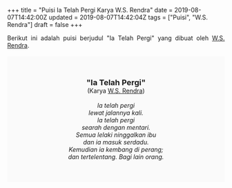 +++
title = "Puisi Ia Telah Pergi Karya W.S. Rendra"
date = 2019-08-07T14:42:00Z
updated = 2019-08-07T14:42:04Z
tags = ["Puisi", "W.S. Rendra"]
draft = false
+++

<div dir="ltr" style="text-align: left;" trbidi="on"><div style="text-align: justify;">Berikut ini adalah puisi berjudul "Ia Telah Pergi" yang dibuat oleh <a href="https://ensiklopedia.kemdikbud.go.id/sastra/artikel/Rendra" target="_blank">W.S. Rendra</a>.</div><br /><div style="background: #FAFAFA; font-size: 14px; height: auto; margin: 0 auto; padding: 50px; text-align: center; width: auto;"><span style="font-size: 18px;"><b>"Ia Telah Pergi"</b></span><br />(Karya <a href="https://www.sekata.web.id/tags/w.s.-rendra" target="_blank">W.S. Rendra</a>) <br /><br /><i>la telah pergi<br />lewat jalannya kali.<br />la telah pergi<br />searah dengan mentari.<br />Semua lelaki ninggalkan ibu<br />dan ia masuk serdadu.<br />Kemudian ia kembang di perang;<br />dan tertelentang. Bagi lain orang.</i> </div></div>
